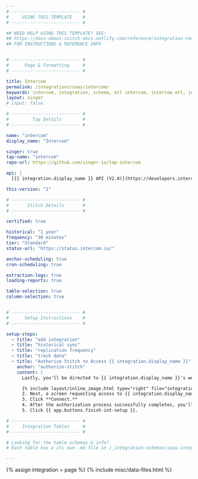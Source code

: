 ```yaml
---
# -------------------------- #
#     USING THIS TEMPLATE    #
# -------------------------- #

## NEED HELP USING THIS TEMPLATE? SEE:
## https://docs-about-stitch-docs.netlify.com/reference/integration-templates/saas/
## FOR INSTRUCTIONS & REFERENCE INFO


# -------------------------- #
#      Page & Formatting     #
# -------------------------- #

title: Intercom
permalink: /integrations/saas/intercom/
keywords: intercom, integration, schema, etl intercom, intercom etl, intercom schema
layout: singer
# input: false

# -------------------------- #
#         Tap Details        #
# -------------------------- #

name: "intercom"
display_name: "Intercom"

singer: true 
tap-name: "intercom"
repo-url: https://github.com/singer-io/tap-intercom

api: |
  [{{ integration.display_name }} API (V2.0)](https://developers.intercom.com/intercom-api-reference/v2.0/reference){:target="new"}

this-version: "1"

# -------------------------- #
#       Stitch Details       #
# -------------------------- #

certified: true 

historical: "1 year"
frequency: "30 minutes"
tier: "Standard"
status-url: "https://status.intercom.io/"

anchor-scheduling: true
cron-scheduling: true

extraction-logs: true
loading-reports: true

table-selection: true
column-selection: true


# -------------------------- #
#      Setup Instructions    #
# -------------------------- #

setup-steps:
  - title: "add integration"
  - title: "historical sync"
  - title: "replication frequency"
  - title: "track data"
  - title: "Authorize Stitch to Access {{ integration.display_name }}"
    anchor: "authorize-stitch"
    content: |
      Lastly, you'll be directed to {{ integration.display_name }}'s website to complete the setup.

      {% include layout/inline_image.html type="right" file="integrations/intercom-access-request.png" alt="List of permissions requested by Stitch to access Intercom" max-width="400px" %}1. If you aren't already logged into {{ integration.display_name }}, you'll be prompted to do so.
      2. Next, a screen requesting access to {{ integration.display_name }} will display. **Note**: Stitch will only ever read your data.
      3. Click **Connect.**
      4. After the authorization process successfully completes, you'll be redirected back to Stitch.
      5. Click {{ app.buttons.finish-int-setup }}.

# -------------------------- #
#     Integration Tables     #
# -------------------------- #

# Looking for the table schemas & info?
# Each table has a its own .md file in /_integration-schemas/saas-integration

---
```

{% assign integration = page %}
{% include misc/data-files.html %}